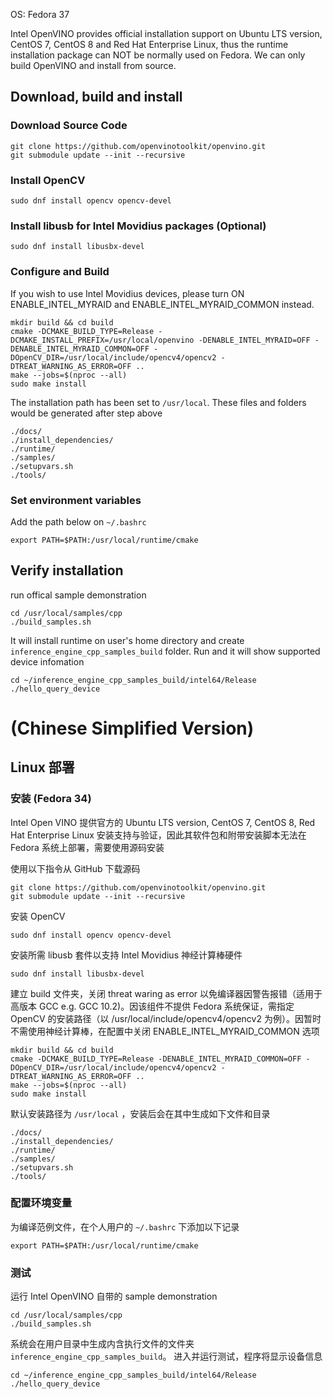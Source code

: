 OS: Fedora 37

Intel OpenVINO provides official installation support on Ubuntu LTS version, CentOS 7, CentOS 8 and Red Hat Enterprise Linux, thus the runtime installation package can NOT be normally used on Fedora. We can only build OpenVINO and install from source.

## Download, build and install

### Download Source Code
```
git clone https://github.com/openvinotoolkit/openvino.git
git submodule update --init --recursive
```

### Install OpenCV
```
sudo dnf install opencv opencv-devel
```

### Install libusb for Intel Movidius packages (Optional)

```
sudo dnf install libusbx-devel
```

### Configure and Build

If you wish to use Intel Movidius devices, please turn ON ENABLE_INTEL_MYRAID and ENABLE_INTEL_MYRAID_COMMON instead.
```
mkdir build && cd build
cmake -DCMAKE_BUILD_TYPE=Release -DCMAKE_INSTALL_PREFIX=/usr/local/openvino -DENABLE_INTEL_MYRAID=OFF -DENABLE_INTEL_MYRAID_COMMON=OFF -DOpenCV_DIR=/usr/local/include/opencv4/opencv2 -DTREAT_WARNING_AS_ERROR=OFF ..
make --jobs=$(nproc --all)
sudo make install
```

The installation path has been set to `/usr/local`. These files and folders would be generated after step above
```
./docs/
./install_dependencies/
./runtime/
./samples/
./setupvars.sh
./tools/
```

### Set environment variables
Add the path below on `~/.bashrc`
```
export PATH=$PATH:/usr/local/runtime/cmake
```

## Verify installation
run offical sample demonstration
```
cd /usr/local/samples/cpp
./build_samples.sh
```
It will install runtime on user's home directory and create `inference_engine_cpp_samples_build` folder. Run and it will show supported device infomation
```
cd ~/inference_engine_cpp_samples_build/intel64/Release
./hello_query_device
```

# (Chinese Simplified Version)

## Linux 部署

### 安装 (Fedora 34)

Intel Open VINO 提供官方的 Ubuntu LTS version, CentOS 7, CentOS 8, Red Hat Enterprise Linux 安装支持与验证，因此其软件包和附带安装脚本无法在 Fedora 系统上部署，需要使用源码安装

使用以下指令从 GitHub 下载源码

```
git clone https://github.com/openvinotoolkit/openvino.git
git submodule update --init --recursive
```

安装 OpenCV
```
sudo dnf install opencv opencv-devel
```

安装所需 libusb 套件以支持 Intel Movidius 神经计算棒硬件

```
sudo dnf install libusbx-devel
```

建立 build 文件夹，关闭 threat waring as error 以免编译器因警告报错（适用于高版本 GCC e.g. GCC 10.2)。因该组件不提供 Fedora 系统保证，需指定 OpenCV 的安装路径（以 /usr/local/include/opencv4/opencv2 为例）。因暂时不需使用神经计算棒，在配置中关闭 ENABLE_INTEL_MYRAID_COMMON 选项
```
mkdir build && cd build
cmake -DCMAKE_BUILD_TYPE=Release -DENABLE_INTEL_MYRAID_COMMON=OFF -DOpenCV_DIR=/usr/local/include/opencv4/opencv2 -DTREAT_WARNING_AS_ERROR=OFF ..
make --jobs=$(nproc --all)
sudo make install
```

默认安装路径为 `/usr/local` ，安装后会在其中生成如下文件和目录
```
./docs/
./install_dependencies/
./runtime/
./samples/
./setupvars.sh
./tools/
```

### 配置环境变量
为编译范例文件，在个人用户的 `~/.bashrc` 下添加以下记录
```
export PATH=$PATH:/usr/local/runtime/cmake
```
### 测试
运行 Intel OpenVINO 自带的 sample demonstration
```
cd /usr/local/samples/cpp
./build_samples.sh
```
系统会在用户目录中生成内含执行文件的文件夹 `inference_engine_cpp_samples_build`。 进入并运行测试，程序将显示设备信息
```
cd ~/inference_engine_cpp_samples_build/intel64/Release
./hello_query_device
```

